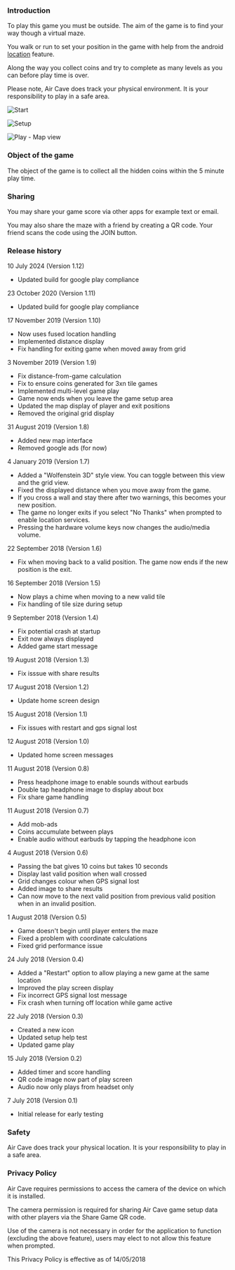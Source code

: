 ### Introduction

To play this game you must be outside. The aim of the game is to find your way though a virtual maze.

You walk or run to set your position in the game with help from the android [location](https://en.wikipedia.org/wiki/GPS_navigation) feature.

Along the way you collect coins and try to complete as many levels as you can before play time is over.

Please note, Air Cave does track your physical environment. It is your responsibility to play in a safe area.

![Start](images/aircave_start.png)

![Setup](images/aircave_setup.png)

![Play - Map view](images/aircave_map.png)

### Object of the game

The object of the game is to collect all the hidden coins within the 5 minute play time.

### Sharing

You may share your game score via other apps for example text or email.

You may also share the maze with a friend by creating a QR code. Your friend scans the code using the JOIN button.

### Release history

10 July 2024 (Version 1.12)

- Updated build for google play compliance

23 October 2020 (Version 1.11)

- Updated build for google play compliance

17 November 2019 (Version 1.10)

- Now uses fused location handling
- Implemented distance display
- Fix handling for exiting game when moved away from grid

3 November 2019 (Version 1.9)

- Fix distance-from-game calculation
- Fix to ensure coins generated for 3xn tile games
- Implemented multi-level game play
- Game now ends when you leave the game setup area
- Updated the map display of player and exit positions
- Removed the original grid display

31 August 2019 (Version 1.8)

- Added new map interface
- Removed google ads (for now)

4 January 2019 (Version 1.7)

- Added a "Wolfenstein 3D" style view. You can toggle between this view and the grid view.
- Fixed the displayed distance when you move away from the game.
- If you cross a wall and stay there after two warnings, this becomes your new position.
- The game no longer exits if you select "No Thanks" when prompted to enable location services.
- Pressing the hardware volume keys now changes the audio/media volume.

22 September 2018 (Version 1.6)

- Fix when moving back to a valid position. The game now ends if the new position is the exit.

16 September 2018 (Version 1.5)

- Now plays a chime when moving to a new valid tile
- Fix handling of tile size during setup

9 September 2018 (Version 1.4)

- Fix potential crash at startup
- Exit now always displayed
- Added game start message

19 August 2018 (Version 1.3)

- Fix isssue with share results

17 August 2018 (Version 1.2)

- Update home screen design

15 August 2018 (Version 1.1)

- Fix issues with restart and gps signal lost

12 August 2018 (Version 1.0)

- Updated home screen messages

11 August 2018 (Version 0.8)

- Press headphone image to enable sounds without earbuds
- Double tap headphone image to display about box
- Fix share game handling

11 August 2018 (Version 0.7)

- Add mob-ads
- Coins accumulate between plays
- Enable audio without earbuds by tapping the headphone icon

4 August 2018 (Version 0.6)

- Passing the bat gives 10 coins but takes 10 seconds
- Display last valid position when wall crossed
- Grid changes colour when GPS signal lost
- Added image to share results
- Can now move to the next valid position from previous valid position when in an invalid position.

1 August 2018 (Version 0.5)

- Game doesn't begin until player enters the maze
- Fixed a problem with coordinate calculations
- Fixed grid performance issue

24 July 2018 (Version 0.4)

- Added a "Restart" option to allow playing a new game at the same location
- Improved the play screen display
- Fix incorrect GPS signal lost message
- Fix crash when turning off location while game active

22 July 2018 (Version 0.3)

- Created a new icon
- Updated setup help test
- Updated game play

15 July 2018 (Version 0.2)

- Added timer and score handling
- QR code image now part of play screen
- Audio now only plays from headset only

7 July 2018  (Version 0.1)

- Initial release for early testing

### Safety

Air Cave does track your physical location. It is your responsibility to play in a safe area.

### Privacy Policy [](#privacy-policy)

Air Cave requires permissions to access the camera of the device on which it is installed.

The camera permission is required for sharing Air Cave game setup data with other players via the Share Game QR code.

Use of the camera is not necessary in order for the application to function (excluding the above feature), users may elect to not allow this feature when prompted.

This Privacy Policy is effective as of 14/05/2018
